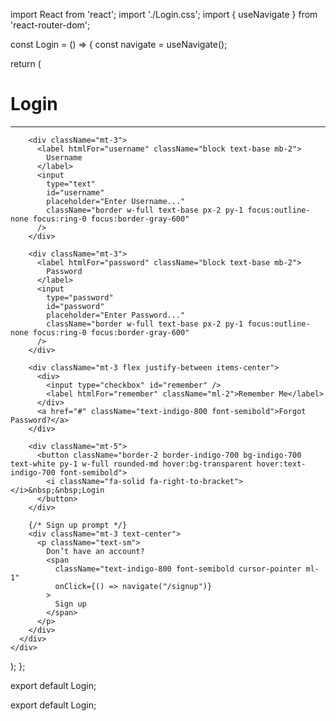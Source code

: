 import React from 'react';
import './Login.css'; 
import { useNavigate } from 'react-router-dom';

const Login = () => {
  const navigate = useNavigate();

  return (
    <div className="flex justify-center items-center h-screen bg-indigo-600">
      <div className="w-96 p-6 shadow-lg bg-white rounded-md">
        <h1 className="text-3xl block text-center font-semibold">
          <i className="fa-solid fa-user"></i> Login
        </h1>
        <hr className="mt-3" />

        <div className="mt-3">
          <label htmlFor="username" className="block text-base mb-2">
            Username
          </label>
          <input
            type="text"
            id="username"
            placeholder="Enter Username..."
            className="border w-full text-base px-2 py-1 focus:outline-none focus:ring-0 focus:border-gray-600"
          />
        </div>

        <div className="mt-3">
          <label htmlFor="password" className="block text-base mb-2">
            Password
          </label>
          <input
            type="password"
            id="password"
            placeholder="Enter Password..."
            className="border w-full text-base px-2 py-1 focus:outline-none focus:ring-0 focus:border-gray-600"
          />
        </div>

        <div className="mt-3 flex justify-between items-center">
          <div>
            <input type="checkbox" id="remember" />
            <label htmlFor="remember" className="ml-2">Remember Me</label>
          </div>
          <a href="#" className="text-indigo-800 font-semibold">Forgot Password?</a>
        </div>

        <div className="mt-5">
          <button className="border-2 border-indigo-700 bg-indigo-700 text-white py-1 w-full rounded-md hover:bg-transparent hover:text-indigo-700 font-semibold">
            <i className="fa-solid fa-right-to-bracket"></i>&nbsp;&nbsp;Login
          </button>
        </div>

        {/* Sign up prompt */}
        <div className="mt-3 text-center">
          <p className="text-sm">
            Don’t have an account?
            <span
              className="text-indigo-800 font-semibold cursor-pointer ml-1"
              onClick={() => navigate("/signup")}
            >
              Sign up
            </span>
          </p>
        </div>
      </div>
    </div>
  );
};

export default Login;


export default Login;